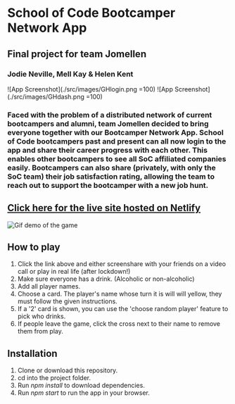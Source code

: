 # School of Code Bootcamper Network App
## Final project for team Jomellen
### Jodie Neville, Mell Kay & Helen Kent

![App Screenshot](./src/images/GHlogin.png =100)
![App Screenshot](./src/images/GHdash.png =100)


### Faced with the problem of a distributed network of current bootcampers and alumni, team Jomellen decided to bring everyone together with our Bootcamper Network App. School of Code bootcampers past and present can all now login to the app and share their career progress with each other. This enables other bootcampers to see all SoC affiliated companies easily. Bootcampers can also share (privately, with only the SoC team) their job satisfaction rating, allowing the team to reach out to support the bootcamper with a new job hunt. 

## **[Click here for the live site hosted on Netlify](https://bootcamper-network.netlify.app/)**

![Gif demo of the game]()

## How to play
1) Click the link above and either screenshare with your friends on a video call or play in real life (after lockdown!)
2) Make sure everyone has a drink. (Alcoholic or non-alcoholic)
3) Add all player names.
4) Choose a card. The player's name whose turn it is will will yellow, they must follow the given instructions.
5) If a '2' card is shown, you can use the 'choose random player' feature to pick who drinks. 
6) If people leave the game, click the cross next to their name to remove them from play.  

## Installation
1) Clone or download this repository.
2) cd into the project folder.
3) Run *npm install* to download dependencies.
4) Run *npm start* to run the app in your browser.